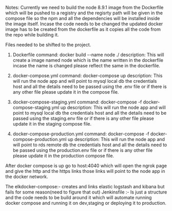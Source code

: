Notes:
Currently we need to build the node 8.9.1 image from the Dockerfile which will be pushed to a registry and the regisrty path will be given in the compose file so the npm and all the dependencies will be installed inside the image itself. Incase the code needs to be changed the updated docker image has to be created from the dockerfile as it copies all the code from the repo while building it.

Files needed to be shifted to the project.

1. Dockerfile
   command: docker build --name node ./
   description: This will create a image named node which is the name written in the dockerfile incase the name is changed                     please reflect the same in the dockerfile.
   
2. docker-compose.yml 
   command: docker-compose up 
   description: This will run the node app and will point to mysql local db the credentials host and all the details need to                   be passed using the .env file or if there is any other file please update it in the compose                                     file.
   
3. docker-compose-staging.yml
   command: docker-compose -f docker-compose-staging.yml up
   description: This will run the node app and will point to mysql local db the credentials host and all the details need to                   be passed using the staging.env file or if there is any other file please update it in the staging compose                     file.
   
4. docker-compose-production.yml
   command: docker-compose -f docker-compose-production.yml up
   description: This will run the node app and will point to rds remote db the credentials host and all the details need to                     be passed using the production.env file or if there is any other file please update it in the production                       compose file. 

After docker compose is up go to host:4040 which will open the ngrok page and give the http and the https links those links will point to the node app in the docker network.

The elkdocker-compose:- creates and links elastic logstash and kibana but fails for some reason(need to figure that out)  Jenkinsfile :- Is just a structure and the code needs to be build around it which will automate running docker compose and running it on dev,staging or deploying it to production.  
